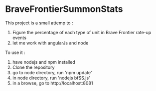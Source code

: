 # BraveFrontierSummonStats

This project is a small attemp to :
1) Figure the percentage of each type of unit in Brave Frontier rate-up events
2) let me work with angularJs and node

To use it :
1) have nodejs and npm installed
2) Clone the repository
3) go to node directory, run 'npm update'
4) in node directory, run 'nodejs bfSS.js'
5) in a browse, go to http://localhost:8081
